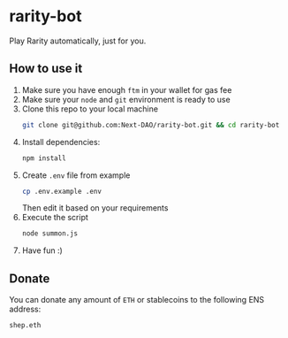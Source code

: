 # rarity-bot

Play Rarity automatically, just for you.

## How to use it

1. Make sure you have enough `ftm` in your wallet for gas fee
2. Make sure your `node` and `git` environment is ready to use
3. Clone this repo to your local machine
   ```zsh
   git clone git@github.com:Next-DAO/rarity-bot.git && cd rarity-bot
   ```
4. Install dependencies:
   ```zsh
   npm install
   ```
5. Create `.env` file from example
   ```zsh
   cp .env.example .env
   ```
   Then edit it based on your requirements
6. Execute the script
   ```zsh
   node summon.js
   ```
7. Have fun :)

## Donate

You can donate any amount of `ETH` or stablecoins to the following ENS address:

```
shep.eth
```
